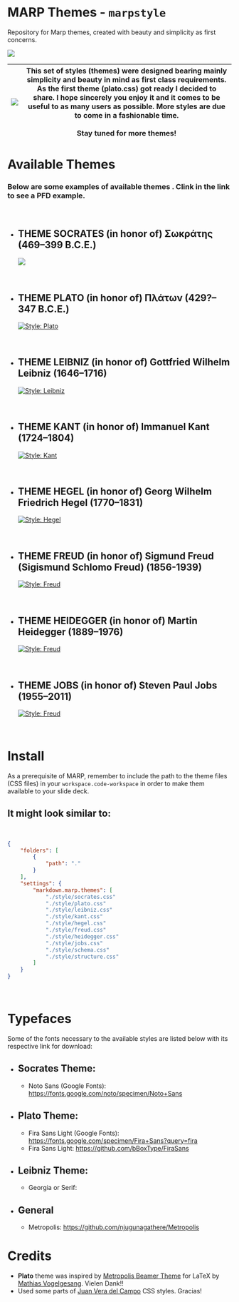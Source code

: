 # MARP Themes - `marpstyle`

Repository for Marp themes, created with beauty and simplicity as first concerns.

![](https://camo.githubusercontent.com/83d3746e5881c1867665223424263d8e604df233d0a11aae0813e0414d433943/68747470733a2f2f696d672e736869656c64732e696f2f62616467652f6c6963656e73652d4d49542d626c75652e737667)

| ![](img/plow_man.gif) | This set of styles (themes) were designed bearing mainly simplicity and beauty in mind as first class requirements. As the first theme (plato.css) got ready I decided to share. I hope sincerely you enjoy it and it comes to be useful to as many users as possible. More styles are due to come in a fashionable time. <br> <br> Stay tuned for more themes! |
| --------------------- | ------------------------------------------------------------------------------------------------------------------------------------------------------------------------------------------------------------------------------------------------------------------------------------------------------------ |

# Available Themes

### Below are some examples of available themes . Clink in the link to see a PFD example.

<br>

- ## THEME SOCRATES (in honor of) Σωκράτης (469–399 B.C.E.)
  [![](img/socrates.png)](examples/example-socrates.pdf)

<br>

- ## THEME PLATO (in honor of) Πλάτων (429?–347 B.C.E.)
  [![Style: Plato](img/plato.png)](examples/example-plato.pdf)

<br>

- ## THEME LEIBNIZ (in honor of) Gottfried Wilhelm Leibniz (1646–1716) 
  [![Style: Leibniz](img/leibniz.png)](examples/example-leibniz.pdf)

<br>

- ## THEME KANT (in honor of) Immanuel Kant (1724–1804)
  [![Style: Kant](img/kant.png)](examples/example-kant.pdf)

<br>

- ## THEME HEGEL (in honor of) Georg Wilhelm Friedrich Hegel (1770–1831)
  [![Style: Hegel](img/hegel.png)](examples/example-hegel.pdf)

<br>

- ## THEME FREUD (in honor of) Sigmund Freud (Sigismund Schlomo Freud) (1856-1939)
  [![Style: Freud](img/freud.png)](examples/example-freud.pdf)

<br>

- ## THEME HEIDEGGER (in honor of) Martin Heidegger (1889–1976) 
  [![Style: Freud](img/heidegger.png)](examples/example-heidegger.pdf)

<br>

- ## THEME JOBS (in honor of) Steven Paul Jobs (1955–2011) 
  [![Style: Freud](img/jobs.png)](examples/example-jobs.pdf)

<br>

# Install

As a prerequisite of MARP, remember to include the path to the theme files (CSS files) in your `workspace.code-workspace` in order to make them available to your slide deck.

## It might look similar to:

<br>

```json
{
    "folders": [
        {
            "path": "."
        }
    ],
    "settings": {
        "markdown.marp.themes": [
            "./style/socrates.css"
            "./style/plato.css"
            "./style/leibniz.css"
            "./style/kant.css"
            "./style/hegel.css"
            "./style/freud.css"
            "./style/heidegger.css"
            "./style/jobs.css"
            "./style/schema.css"
            "./style/structure.css"
        ]
    }
}
```

<br>

# Typefaces

Some of the fonts necessary to the available styles are listed below with its respective link for download:

- ## Socrates Theme:
  
  - Noto Sans (Google Fonts): https://fonts.google.com/noto/specimen/Noto+Sans

- ## Plato Theme:
  
  - Fira Sans Light (Google Fonts): https://fonts.google.com/specimen/Fira+Sans?query=fira
  - Fira Sans Light: https://github.com/bBoxType/FiraSans

- ## Leibniz Theme:
  
  - Georgia or Serif: 

- ## General
  
  - Metropolis: https://github.com/njugunagathere/Metropolis

# Credits

- **Plato** theme was inspired by [Metropolis Beamer Theme](https://github.com/matze/mtheme) for LaTeX by [Mathias Vogelgesang](https://github.com/matze/mtheme). Vielen Dank!!
- Used some parts of [Juan Vera del Campo](https://github.com/Juanvvc) CSS styles. Gracias!